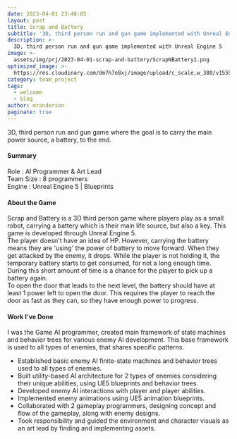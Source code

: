 ```yaml
---
date: 2023-04-01 23:48:05
layout: post
title: Scrap and Battery
subtitle: '3D, third person run and gun game implemented with Unreal Engine 5'
description: >-
  3D, third person run and gun game implemented with Unreal Engine 5
image: >-
  assets/img/prj/2023-04-01-scrap-and-battery/ScrapNBattery1.png
optimized_image: >-
  https://res.cloudinary.com/dm7h7e8xj/image/upload/c_scale,w_380/v1559821647/theme6_qeeojf.jpg
category: team_project
tags:
  - welcome
  - blog
author: mranderson
paginate: true
---
```

3D, third person run and gun game where the goal is to carry the main power source, a battery, to the end.

#### Summary
Role : AI Programmer & Art Lead \
Team Size : 8 programmers \
Engine : Unreal Engine 5 | Blueprints


#### About the Game
Scrap and Battery is a 3D third person game where players play as a small robot, carrying a battery which is their main life source, but also a key. This game is developed through Unreal Engine 5.\
The player doesn't have an idea of HP. However, carrying the battery means they are 'using' the power of battery to move forward. When they get attacked by the enemy, it drops. While the player is not holding it, the temporary battery starts to get consumed, for not a long enough time. During this short amount of time is a chance for the player to pick up a battery again.\
To open the door that leads to the next level, the battery should have at least 1 power left to open the door. This requires the player to reach the door as fast as they can, so they have enough power to progress.


#### Work I've Done
I was the Game AI programmer, created main framework of state machines and behavior trees for various enemy AI development. This base framework is used to all types of enemies, that shares specific patterns.
- Established basic enemy AI finite-state machines and behavior trees used to all types of enemies.
- Built utility-based AI architecture for 2 types of enemies considering their unique abilities, using UE5 blueprints and behavior trees.
- Developed enemy AI interactions with player and player abilities.
- Implemented enemy animations using UE5 animation blueprints.
- Collaborated with 2 gameplay programmers, designing concept and flow of the gameplay, along with enemy designs.
- Took responsibility and guided the environment and character visuals as an art lead by finding and implementing assets.

